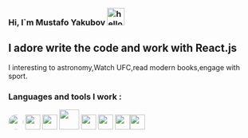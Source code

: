 ### Hi, I`m Mustafo Yakubov <img style="margin-top: 10px;" src="https://media4.giphy.com/media/3ornjJphIlZjcTbTyg/giphy.gif?cid=ecf05e47kniz2pzmhrzmdmz20euqgjk93njjzcn6hevu1pd6&rid=giphy.gif&ct=g" alt="hello gif" width="35px"/>

<h2>I adore write the code and work with React.js</h2>
I interesting to astronomy,Watch UFC,read modern books,engage with sport.

### Languages and tools I work :
<code><img style=" border-radius: 50%;" src="https://w7.pngwing.com/pngs/201/90/png-transparent-logo-html-html5.png" width="30px" /></code>
<code><img src="https://w7.pngwing.com/pngs/696/424/png-transparent-logo-css-css3.png" width="30px" /></code>
<code><img src="https://e7.pngegg.com/pngimages/72/936/png-clipart-sass-cascading-style-sheets-preprocessor-less-postcss-meng-miscellaneous-text-thumbnail.png" width="30px" /></code>
<code><img src="https://i.pinimg.com/originals/28/75/3d/28753ddf79d70042ba86564947e13bf5.png" width="40px" /></code>
<code><img src="https://w7.pngwing.com/pngs/79/518/png-transparent-js-react-js-logo-react-react-native-logos-icon-thumbnail.png" width="30px" /></code>
<code><img src="https://cdn.imgbin.com/15/14/3/imgbin-logo-next-plc-cambridge-hoodie-retail-clothes-button-uvjTFe5UWPy72dJruP3g2KHpB.jpg" width="30px" /></code>
<code><img src="https://e7.pngegg.com/pngimages/669/447/png-clipart-redux-react-javascript-freecodecamp-npm-others-miscellaneous-purple-thumbnail.png" width="30px" /><code><img src="https://p1.hiclipart.com/preview/678/218/574/logo-logo-git-line-cheat-sheet-signage-cheating-mug-png-clipart.jpg" width="30px" /></code>
